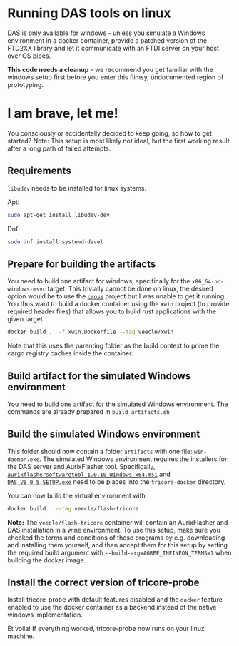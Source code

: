 # Running DAS tools on linux

DAS is only available for windows - unless you simulate a Windows environment
in a docker container, provide a patched version of the FTD2XX library and let
it communicate with an FTDI server on your host over OS pipes.

**This code needs a cleanup** - we recommend you get familiar with the windows setup first
before you enter this flimsy, undocumented region of prototyping.

# I am brave, let me!
You consciously or accidentally decided to keep going, so how to get started?
Note: This setup is most likely not ideal, but the first working result after a 
long path of failed attempts.

## Requirements
`libudev` needs to be installed for linux systems.

Apt:
```bash
sudo apt-get install libudev-dev
```
Dnf:
```bash
sudo dnf install systemd-devel
```


## Prepare for building the artifacts
You need to build one artifact for windows, specifically for the `x86_64-pc-windows-msvc`
target. This trivially cannot be done on linux, the desired option would be to 
use the [`cross`](https://github.com/cross-rs/cross) project but I was unable to get it running. You thus want to build
a docker container using the `xwin` project (to provide required header files) 
that allows you to build rust applications with the given target.

```bash
docker build .. -f xwin.Dockerfile --tag veecle/xwin
```

Note that this uses the parenting folder as the build context to prime the cargo
registry caches inside the container.

## Build artifact for the simulated Windows environment
You need to build one artifact for the simulated Windows environment. The commands
are already prepared in `build_artifacts.sh`

## Build the simulated Windows environment
This folder should now contain a folder `artifacts` with one file: `win-daemon.exe`.
The simulated Windows environment requires the installers for the DAS server and AurixFlasher tool.
Specifically, [`aurixflashersoftwaretool_1.0.10_Windows_x64.msi`](https://softwaretools.infineon.com/tools/com.ifx.tb.tool.aurixflashersoftwaretool) and [`DAS_V8_0_5_SETUP.exe`](https://www.infineon.com/cms/en/product/promopages/das/) need to be places into the `tricore-docker` directory.


You can now build the virtual environment with

```bash
docker build . --tag veecle/flash-tricore
```

**Note:** The `veecle/flash-tricore` container will contain an AurixFlasher and DAS installation in a wine 
environment. To use this setup, make sure you checked the terms and conditions
of these programs by e.g. downloading and installing them yourself, and then accept
them for this setup by setting the required build argument with `--build-arg=AGREE_INFINEON_TERMS=1`
when building the docker image.

## Install the correct version of tricore-probe
Install tricore-probe with default features disabled and the `docker` feature enabled
to use the docker container as a backend instead of the native windows implementation.

Ét voila! If everything worked, tricore-probe now runs on your linux machine.